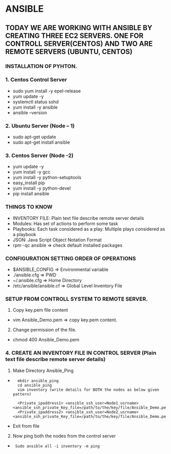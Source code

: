 # ANSIBLE
## TODAY WE ARE WORKING WITH ANSIBLE BY CREATING THREE EC2 SERVERS. ONE FOR CONTROLL SERVER(CENTOS) AND TWO ARE REMOTE SERVERS (UBUNTU, CENTOS)
### INSTALLATION OF PYHTON.
### 1.	Centos Control Server
-	sudo yum install -y epel-release 
-	yum update -y
-	systemctl status sshd
-	yum install -y ansible
-	ansible –version

### 2.	Ubuntu Server (Node – 1)
-	sudo apt-get update
-	sudo apt-get  install ansible

### 3.	Centos Server (Node -2)
-	yum update -y
-	yum install -y gcc
-	yum install -y python-setuptools
-	easy_install pip
-	yum install -y python-devel
-	pip install ansible
### THINGS TO KNOW
*	INVENTORY FILE: Plain text file describe remote server details
*	Modules: Has set of actions to perform some task
*	Playbooks: Each task considered as a play. Multiple plays considered as a playbook
*	JSON: Java Script Object Notation Format 
*	rpm -qc ansible => check default installed packages
### CONFIGURATION SETTING ORDER OF OPERATIONS
*	$ANSIBLE_CONFIG => Environmental variable
*	./ansible.cfg => PWD
*	~/.ansible.cfg => Home Directory 
*	/etc/ansible/ansible.cf => Global Level Inventory File
### SETUP FROM CONTROLL SYSTEM TO REMOTE SERVER.
1.	Copy key.pem file content
-	vim Ansible_Demo.pem		=> copy key.pem content.
2.	Change permission of the file.
-	chmod 400 Ansible_Demo.pem 
### 4. CREATE AN INVENTORY FILE IN CONTROL SERVER (Plain text file describe remote server details)
1. Make Directory Ansible_Ping
*       mkdir ansible_ping
        cd ansible_ping
        vim inventory (write details for BOTH the nodes as below given pattern)
        
        <Private_ipaddress1> <ansible_ssh_user=Node1_usrname> <ansible_ssh_private_Key_file=/path/to/the/key/file/Ansible_Demo.pem>
        <Private_ipaddress2> <ansible_ssh_user=Node2_usrname> <ansible_ssh_private_Key_file=/path/to/the/key/file/Ansible_Demo.pem> 
-	Exit from file
2.	Now ping both the nodes from the control server
*      Sudo ansible all -i inventory -m ping 
